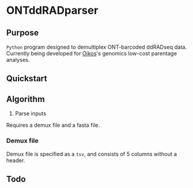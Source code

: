 # ONTddRADparser

## Purpose

`Python` program designed to demultiplex ONT-barcoded ddRADseq data.
Currently being developed for [Oikos](https://oikosgenomics.org)'s genomics low-cost parentage analyses.

## Quickstart

## Algorithm

1. Parse inputs

Requires a demux file and a fasta file.

### Demux file
Demux file is specified as a `tsv`, and consists of 5 columns without a header.

## Todo